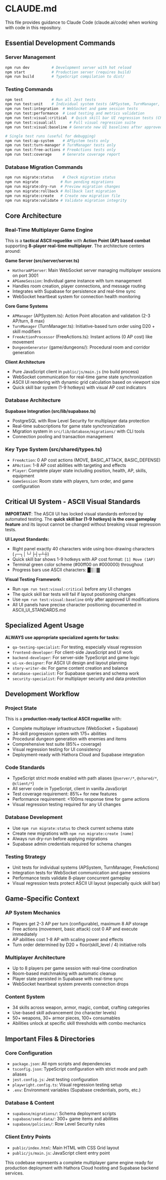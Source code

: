 # CLAUDE.md

This file provides guidance to Claude Code (claude.ai/code) when working with code in this repository.

## Essential Development Commands

### Server Management
```bash
npm run dev          # Development server with hot reload
npm start            # Production server (requires build)
npm run build        # TypeScript compilation to dist/
```

### Testing Commands
```bash
npm test             # Run all Jest tests
npm run test:unit    # Individual system tests (APSystem, TurnManager, FreeActions)
npm run test:integration  # WebSocket and game session tests
npm run test:performance  # Load testing and metrics validation
npm run test:visual:critical  # Quick skill bar UI regression tests (CRITICAL)
npm run test:visual:all      # Full visual regression suite
npm run test:visual:baseline # Generate new UI baselines after approved changes

# Single test runs (useful for debugging)
npm run test:ap-system    # APSystem tests only
npm run test:turn-manager # TurnManager tests only  
npm run test:free-actions # FreeActions tests only
npm run test:coverage     # Generate coverage report
```

### Database Migration Commands
```bash
npm run migrate:status    # Check migration status
npm run migrate          # Run pending migrations
npm run migrate:dry-run  # Preview migration changes
npm run migrate:rollback # Rollback last migration
npm run migrate:create   # Create new migration file
npm run migrate:validate # Validate migration integrity
```

## Core Architecture

### Real-Time Multiplayer Game Engine
This is a **tactical ASCII roguelike** with **Action Point (AP) based combat** supporting **8-player real-time multiplayer**. The architecture centers around:

**Game Server (src/server/server.ts)**
- `HathoraAPServer`: Main WebSocket server managing multiplayer sessions on port 3001
- `APGameSession`: Individual game instance with turn management
- Handles room creation, player connections, and message routing
- Integrates with Supabase for persistence and real-time sync
- WebSocket heartbeat system for connection health monitoring

**Core Game Systems**
- `APManager` (APSystem.ts): Action Point allocation and validation (2-3 AP/turn, 8 max)
- `TurnManager` (TurnManager.ts): Initiative-based turn order using D20 + skill modifiers
- `FreeActionProcessor` (FreeActions.ts): Instant actions (0 AP cost) like movement
- `DungeonGenerator` (game/dungeons/): Procedural room and corridor generation

**Client Architecture**
- Pure JavaScript client in `public/js/main.js` (no build process)
- WebSocket communication for real-time game state synchronization  
- ASCII UI rendering with dynamic grid calculation based on viewport size
- Quick skill bar system (1-9 hotkeys) with visual AP cost indicators

### Database Architecture
**Supabase Integration (src/lib/supabase.ts)**
- PostgreSQL with Row Level Security for multiplayer data protection
- Real-time subscriptions for game state synchronization
- Migration system in `src/lib/database/migrations/` with CLI tools
- Connection pooling and transaction management

### Key Type System (src/shared/types.ts)
- `FreeAction`: 0 AP cost actions (MOVE, BASIC_ATTACK, BASIC_DEFENSE)
- `APAction`: 1-8 AP cost abilities with targeting and effects
- `Player`: Complete player state including position, health, AP, skills, equipment
- `GameSession`: Room state with players, turn order, and game configuration

## Critical UI System - ASCII Visual Standards

**IMPORTANT**: The ASCII UI has locked visual standards enforced by automated testing. The **quick skill bar (1-9 hotkeys) is the core gameplay feature** and its layout cannot be changed without breaking visual regression tests.

**UI Layout Standards:**
- Right panel exactly 40 characters wide using box-drawing characters (┌─┐│└┘├┤┬┴┼)
- Quick skill bar shows 1-9 hotkeys with AP cost format: `[1] Move (1AP)`
- Terminal green color scheme (#00ff00 on #000000) throughout
- Progress bars use ASCII characters: █▒░▓

**Visual Testing Framework:**
- Run `npm run test:visual:critical` before any UI changes
- The quick skill bar tests will fail if layout positioning changes
- Use `npm run test:visual:baseline` only after approved UI modifications
- All UI panels have precise character positioning documented in ASCII_UI_STANDARDS.md

## Specialized Agent Usage

**ALWAYS use appropriate specialized agents for tasks:**
- `qa-testing-specialist`: For testing, especially visual regression
- `frontend-developer`: For client-side JavaScript and UI work  
- `backend-developer`: For server-side TypeScript and game logic
- `ui-ux-designer`: For ASCII UI design and layout planning
- `story-writer-dm`: For game content creation and balance
- `database-specialist`: For Supabase queries and schema work
- `security-specialist`: For multiplayer security and data protection

## Development Workflow

### Project State
This is a **production-ready tactical ASCII roguelike** with:
- Complete multiplayer infrastructure (WebSocket + Supabase)
- 34-skill progression system with 175+ abilities
- Procedural dungeon generation with enemies and items
- Comprehensive test suite (85%+ coverage)
- Visual regression testing for UI consistency
- Deployment-ready with Hathora Cloud and Supabase integration

### Code Standards
- TypeScript strict mode enabled with path aliases (`@server/*`, `@shared/*`, `@client/*`)
- All server code in TypeScript, client in vanilla JavaScript
- Test coverage requirement: 85%+ for new features
- Performance requirement: <100ms response time for game actions
- Visual regression testing required for any UI changes

### Database Development
- Use `npm run migrate:status` to check current schema state
- Create new migrations with `npm run migrate:create [name]`
- Always run dry-run before applying migrations
- Supabase admin credentials required for schema changes

### Testing Strategy
- Unit tests for individual systems (APSystem, TurnManager, FreeActions)
- Integration tests for WebSocket communication and game sessions
- Performance tests validate 8-player concurrent gameplay
- Visual regression tests protect ASCII UI layout (especially quick skill bar)

## Game-Specific Context

### AP System Mechanics
- Players get 2-3 AP per turn (configurable), maximum 8 AP storage
- Free actions (movement, basic attack) cost 0 AP and execute immediately
- AP abilities cost 1-8 AP with scaling power and effects
- Turn order determined by D20 + floor(skill_level / 4) initiative rolls

### Multiplayer Architecture  
- Up to 8 players per game session with real-time coordination
- Room-based matchmaking with automatic cleanup
- Player state persisted in Supabase with real-time sync
- WebSocket heartbeat system prevents connection drops

### Content System
- 34 skills across weapon, armor, magic, combat, crafting categories
- Use-based skill advancement (no character levels)
- 50+ weapons, 30+ armor pieces, 100+ consumables
- Abilities unlock at specific skill thresholds with combo mechanics

## Important Files & Directories

### Core Configuration
- `package.json`: All npm scripts and dependencies
- `tsconfig.json`: TypeScript configuration with strict mode and path aliases
- `jest.config.js`: Jest testing configuration
- `playwright.config.ts`: Visual regression testing setup
- `.env`: Environment variables (Supabase credentials, ports, etc.)

### Database & Content
- `supabase/migrations/`: Schema deployment scripts
- `supabase/seed-data/`: 300+ game items and abilities
- `supabase/policies/`: Row Level Security rules

### Client Entry Points
- `public/index.html`: Main HTML with CSS Grid layout
- `public/js/main.js`: JavaScript client entry point

This codebase represents a complete multiplayer game engine ready for production deployment with Hathora Cloud hosting and Supabase backend services.